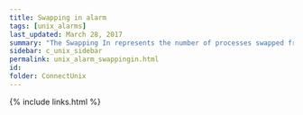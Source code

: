 ```yaml
---
title: ﻿Swapping in alarm
tags: [unix_alarms]
last_updated: March 28, 2017
summary: "The Swapping In represents the number of processes swapped from disk per second. A machine that is swapping processes to or from disk is usually under-configured for its workload."
sidebar: c_unix_sidebar
permalink: unix_alarm_swappingin.html
id:
folder: ConnectUnix
---
```








{% include links.html %}
